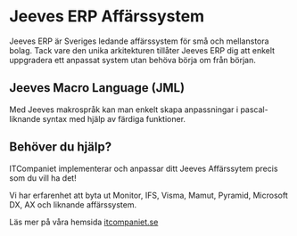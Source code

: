 # Jeeves ERP Affärssystem

Jeeves ERP är Sveriges ledande affärssystem för små och mellanstora bolag.
Tack vare den unika arkitekturen tillåter Jeeves ERP dig att enkelt uppgradera ett anpassat system utan behöva börja om från början.

## Jeeves Macro Language (JML)
Med Jeeves makrospråk kan man enkelt skapa anpassningar i pascal-liknande syntax med hjälp av färdiga funktioner.

## 


## Behöver du hjälp?
ITCompaniet implementerar och anpassar ditt Jeeves Affärssytem precis som du vill ha det!

Vi har erfarenhet att byta ut Monitor, IFS, Visma, Mamut, Pyramid, Microsoft DX, AX och liknande affärssystem.

Läs mer på våra hemsida [itcompaniet.se](http://www.itcompaniet.se/)
